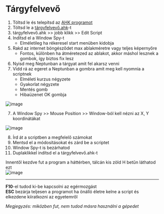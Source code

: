 # Tárgyfelvevő

1. Töltsd le és telepítsd az [AHK programot](https://www.autohotkey.com/download/ahk-install.exe)
2. Töltsd le a [tárgyfelvevő.ahk](tárgyfelvevő.ahk)-t
3. tárgyfelvevő.ahk >> jobb klikk >> Edit Script
4. Indítsd el a Window Spy-t
    - Elméletileg ha rékeresel start menüben kidobja
5. Rakd az internet böngésződet max ablakméretre vagy teljes képernyőre
    - Fontos, különben ha átméretezed az ablakot, akkor máshol lesznek a gombok, így biztos fix lesz
6. Nyisd meg Neptunban a tárgyat amit fel akarsz venni
7. Vidd rá az egeret a Neptunban a gombra amit meg kell nyomnia a scriptnek
    - Elméleti kurzus négyzete
    - Gyakorlat négyzete
    - Mentés gomb
    - Hibaüzenet OK gombja  

![image](https://user-images.githubusercontent.com/61841683/131999691-595cfe35-d995-48cb-8344-1206d51a0d01.png)

7. A Window Spy >> Mouse Position >> Window-ból kell nézni az X, Y koordinátákat

![image](https://user-images.githubusercontent.com/61841683/131999347-988e3b5b-0d42-4589-aa8c-4faf9896883b.png)

8. Írd át a scriptben a megfelelő számokat
9. Mentsd el a módosításokat és zárd be a scriptet
10. Window Spy-t is bezárhatod
11. Duplaklikkel indítsd el a tárgyfelvevő.ahk-t


Innentől kezdve fut a program a háttérben, tálcán kis zöld H betűn láthatod ezt  
![image](https://user-images.githubusercontent.com/61841683/131998885-9eaade5e-80f0-4ce9-a186-826e675f40c5.png)

---

**F10**-el tudod ki-be kapcsolni az egérmozgást  
**ESC** bezárja teljesen a programot ha önálló életre kelne a script és elkezdene kiiratkozni az egyetemről

*Megjegyzés: miközben fut, nem tudod másra használni a gépedet*
